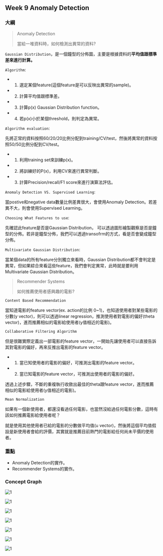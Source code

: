 ## Week 9 Anomaly Detection

### 大綱

> Anomaly Detection
> 
> 當給一堆資料時，如何檢測出異常的資料?

`Gaussian Distribution`，是一個鐘型的分佈圖，主要是根據資料的**平均值跟標準差來進行計算。**

`Algorithm`:

* 1. 選定某個feature(這個feature是可以反映出異常的sample)。
* 2. 計算平均值跟標準差。
* 3. 計算p(x) Gaussian Distribution function。
* 4. 若p(x)小於某個threshold，則判定為異常。

`Algorithm evaluation`:

先將正常的資料按照60/20/20比例分配到training/CV/test，然後將異常的資料按照50/50比例分配到CV/test。

* 1. 利用training set來訓練p(x)。
* 2. 將訓練好的P(x)，利用CV來進行異常判斷。
* 3. 計算Precision/recall/F1 score來進行演算法評估。

`Anomaly Detection VS. Supervised Learning`:

當postive和negative data數量比例差異很大，會使用Anomaly Detection。若差異不大，則會使用Supervised Learning。

`Choosing What Features to use`:

先確認此feature是否是Gaussian Distribution， 可以透過圖形繪製觀察是否是鐘型的分佈。若非是鐘型分佈，我們可以透過transofrm的方式，看是否會變成鐘型分佈。

`Multivariate Gaussian Distribution`:

當某個data的所有feature分別獨立來看時，Gaussian Distribution都不會判定是異常，但如果綜合來看這些feature，我們會判定異常，此時就是要利用Multivariate Gaussian Distribution。

> Recommender Systems
> 
> 如何推薦使用者感興趣的電影?

`Content Based Recommendation`

當知道電影的feature vector(ex. action的比例 0~1)，也知道使用者對某些電影的分數(y vector)，則可以透過linear regression，推測使用者對電影的偏好(theta vector)，進而推薦相似的電影給使用者(y值相近的電影)。

`Collaborative Filtering Algorithm`

但是很難實際定義出一部電影的feature vector，一開始先讓使用者可以直接告訴其對電影的偏好，再來反推出電影的feature vector。

* 1. 當已知使用者的電影的偏好，可推測出電影的feature vector。
* 2. 當已知電影的feature vector，可推測出使用者的電影的偏好。

透過上述步驟，不斷的重複執行收斂出最佳的theta跟feature vector，進而推薦相似的電影給使用者(y值相近的電影)。

`Mean Normalization`

如果有一個新使用者，都還沒看過任何電影，也當然沒給過任何電影分數，這時有該如何推薦電影給使用者呢？

就是使用其他使用者已給的電影的分數做平均值(u vector)，然後將這個平均值假設是新使用者會給的評價，其實就是推薦目前熱門的電影給任何尚未平價的使用者。


### 重點

* Anomaly Detection的實作。
* Recommender Systems的實作。

### Concept Graph

![1](https://github.com/htaiwan/note-andrew-machine-learning/blob/master/Concept%20Graph/Week9/1.png)

![1](https://github.com/htaiwan/note-andrew-machine-learning/blob/master/Concept%20Graph/Week9/2.png)

![1](https://github.com/htaiwan/note-andrew-machine-learning/blob/master/Concept%20Graph/Week9/3.png)

![1](https://github.com/htaiwan/note-andrew-machine-learning/blob/master/Concept%20Graph/Week9/4.png)

![1](https://github.com/htaiwan/note-andrew-machine-learning/blob/master/Concept%20Graph/Week9/5.png)

![1](https://github.com/htaiwan/note-andrew-machine-learning/blob/master/Concept%20Graph/Week9/6.png)

![1](https://github.com/htaiwan/note-andrew-machine-learning/blob/master/Concept%20Graph/Week9/7.png)


